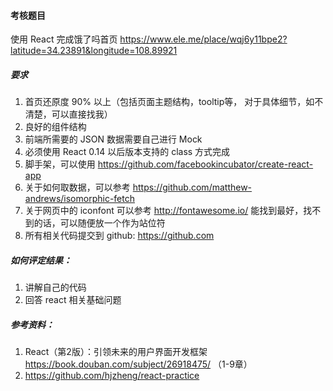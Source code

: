 #### 考核题目
使用 React 完成饿了吗首页 https://www.ele.me/place/wqj6y11bpe2?latitude=34.23891&longitude=108.89921

##### 要求

1. 首页还原度 90% 以上（包括页面主题结构，tooltip等， 对于具体细节，如不清楚，可以直接找我）
2. 良好的组件结构
3. 前端所需要的 JSON 数据需要自己进行 Mock
4. 必须使用 React 0.14 以后版本支持的 class 方式完成
5. 脚手架，可以使用 https://github.com/facebookincubator/create-react-app
6. 关于如何取数据，可以参考 https://github.com/matthew-andrews/isomorphic-fetch
7. 关于网页中的 iconfont 可以参考 http://fontawesome.io/ 能找到最好，找不到的话，可以随便放一个作为站位符
8. 所有相关代码提交到 github: https://github.com

##### 如何评定结果：

1. 讲解自己的代码
2. 回答 react 相关基础问题

##### 参考资料：

1. React（第2版）：引领未来的用户界面开发框架 https://book.douban.com/subject/26918475/ （1-9章）
2. https://github.com/hjzheng/react-practice
